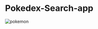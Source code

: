 # Pokedex-Search-app
![pokemon](https://user-images.githubusercontent.com/62027425/195218067-f979ec01-333a-4214-938d-e5c842590804.png)
